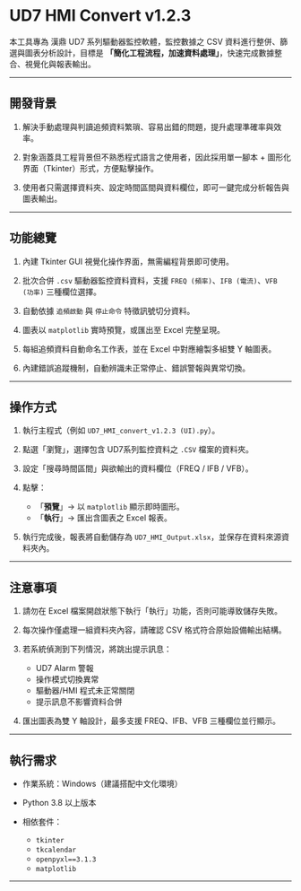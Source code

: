 # UD7 HMI Convert v1.2.3

本工具專為 漢鼎 UD7 系列驅動器監控軟體，監控數據之 CSV 資料進行整併、篩選與圖表分析設計，目標是 **「簡化工程流程，加速資料處理」**，快速完成數據整合、視覺化與報表輸出。

---

## 開發背景

1. 解決手動處理與判讀追頻資料繁瑣、容易出錯的問題，提升處理準確率與效率。

2. 對象涵蓋具工程背景但不熟悉程式語言之使用者，因此採用單一腳本 + 圖形化界面（Tkinter）形式，方便點擊操作。

3. 使用者只需選擇資料夾、設定時間區間與資料欄位，即可一鍵完成分析報告與圖表輸出。

---

## 功能總覽

1. 內建 Tkinter GUI 視覺化操作界面，無需編程背景即可使用。

2. 批次合併 `.csv` 驅動器監控資料資料，支援 `FREQ (頻率)`、`IFB (電流)`、`VFB (功率)` 三種欄位選擇。

3. 自動依據 `追頻啟動` 與 `停止命令` 特徵訊號切分資料。

4. 圖表以 `matplotlib` 實時預覽，或匯出至 Excel 完整呈現。

5. 每組追頻資料自動命名工作表，並在 Excel 中對應繪製多組雙 Y 軸圖表。

6. 內建錯誤追蹤機制，自動辨識未正常停止、錯誤警報與異常切換。

---

## 操作方式

1. 執行主程式（例如 `UD7_HMI_convert_v1.2.3 (UI).py`）。

2. 點選「瀏覽」，選擇包含 UD7系列監控資料之 `.CSV` 檔案的資料夾。

3. 設定「搜尋時間區間」與欲輸出的資料欄位（FREQ / IFB / VFB）。

4. 點擊：
   - 「**預覽**」→ 以 `matplotlib` 顯示即時圖形。
   - 「**執行**」→ 匯出含圖表之 Excel 報表。

5. 執行完成後，報表將自動儲存為 `UD7_HMI_Output.xlsx`，並保存在資料來源資料夾內。

---

## 注意事項

1. 請勿在 Excel 檔案開啟狀態下執行「執行」功能，否則可能導致儲存失敗。

2. 每次操作僅處理一組資料夾內容，請確認 CSV 格式符合原始設備輸出結構。

3. 若系統偵測到下列情況，將跳出提示訊息：
   - UD7 Alarm 警報
   - 操作模式切換異常
   - 驅動器/HMI 程式未正常關閉
   - 提示訊息不影響資料合併

4. 匯出圖表為雙 Y 軸設計，最多支援 FREQ、IFB、VFB 三種欄位並行顯示。

---

## 執行需求

- 作業系統：Windows（建議搭配中文化環境）

- Python 3.8 以上版本

- 相依套件：
  - `tkinter`
  - `tkcalendar`
  - `openpyxl==3.1.3`
  - `matplotlib`

---
